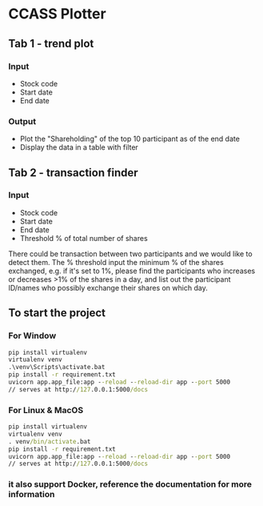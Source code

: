 
# CCASS Plotter
 
## Tab 1 - trend plot
### Input
- Stock code
- Start date
- End date
 
### Output
- Plot the "Shareholding" of the top 10 participant as of the end date
- Display the data in a table with filter
 
## Tab 2 - transaction finder
### Input
- Stock code
- Start date
- End date
- Threshold % of total number of shares
 
There could be transaction between two participants and we would like to detect them. The % threshold input the minimum % of the shares exchanged, e.g. if it's set to 1%, please find the participants who increases or decreases >1% of the shares in a day, and list out the participant ID/names who possibly exchange their shares on which day.


## To start the project
### For Window
```bat
pip install virtualenv
virtualenv venv
.\venv\Scripts\activate.bat 
pip install -r requirement.txt
uvicorn app.app_file:app --reload --reload-dir app --port 5000
// serves at http://127.0.0.1:5000/docs
```
### For Linux & MacOS
```bat
pip install virtualenv
virtualenv venv
. venv/bin/activate.bat 
pip install -r requirement.txt
uvicorn app.app_file:app --reload --reload-dir app --port 5000
// serves at http://127.0.0.1:5000/docs
```
### it also support Docker, reference the documentation for more information

